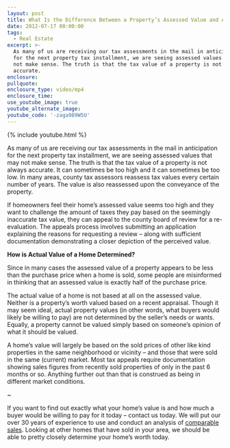 ```yaml
---
layout: post
title: What Is the Difference Between a Property’s Assessed Value and Actual Value?
date: 2012-07-17 00:00:00
tags:
  - Real Estate
excerpt: >-
  As many of us are receiving our tax assessments in the mail in anticipation
  for the next property tax installment, we are seeing assessed values that may
  not make sense. The truth is that the tax value of a property is not always
  accurate.
enclosure:
pullquote:
enclosure_type: video/mp4
enclosure_time:
use_youtube_image: true
youtube_alternate_image:
youtube_code: '-zaga989W5U'
---
```



{% include youtube.html %}

As many of us are receiving our tax assessments in the mail in anticipation for the next property tax installment, we are seeing assessed values that may not make sense. The truth is that the tax value of a property is not always accurate. It can sometimes be too high and it can sometimes be too low. In many areas, county tax assessors reassess tax values every certain number of years. The value is also reassessed upon the conveyance of the property.

If homeowners feel their home’s assessed value seems too high and they want to challenge the amount of taxes they pay based on the seemingly inaccurate tax value, they can appeal to the county board of review for a re-evaluation. The appeals process involves submitting an application explaining the reasons for requesting a review – along with sufficient documentation demonstrating a closer depiction of the perceived value.

**How is Actual Value of a Home Determined?**

Since in many cases the assessed value of a property appears to be less than the purchase price when a home is sold, some people are misinformed in thinking that an assessed value is exactly half of the purchase price.

The actual value of a home is not based at all on the assessed value. Neither is a property’s worth valued based on a recent appraisal. Though it may seem ideal, actual property values (in other words, what buyers would likely be willing to pay) are not determined by the seller’s needs or wants. Equally, a property cannot be valued simply based on someone’s opinion of what it should be valued.

A home’s value will largely be based on the sold prices of other like kind properties in the same neighborhood or vicinity – and those that were sold in the same (current) market. Most tax appeals require documentation showing sales figures from recently sold properties of only in the past 6 months or so. Anything further out than that is construed as being in different market conditions.

~

If you want to find out exactly what your home’s value is and how much a buyer would be willing to pay for it today – contact us today. We will put our over 30 years of experience to use and conduct an analysis of [comparable sales](http://homebuying.about.com/od/buyingahome/qt/What-Are-Comparable-Sales.htm). Looking at other homes that have sold in your area, we should be able to pretty closely determine your home’s worth today.